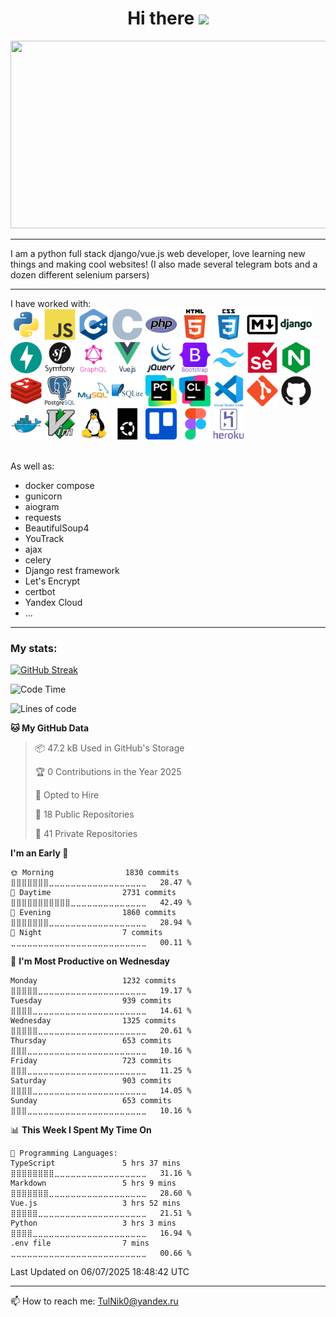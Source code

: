 <h1 align="center">Hi there <img src="https://media.giphy.com/media/hvRJCLFzcasrR4ia7z/giphy.gif" width="40"></h1>
<p align="center"><img src="https://media.giphy.com/media/dWesBcTLavkZuG35MI/giphy.gif" width="600" height="300"  /></p>

---

I am a python full stack django/vue.js web developer, love learning new things and making cool websites!
(I also made several telegram bots and a dozen different selenium parsers)

---

I have worked with:<br>
<img src="https://github.com/devicons/devicon/blob/master/icons/python/python-original.svg" width="50px" height="50px">
<img src="https://github.com/devicons/devicon/blob/master/icons/javascript/javascript-original.svg" width="50px" height="50px">
<img src="https://github.com/devicons/devicon/blob/master/icons/cplusplus/cplusplus-original.svg" width="50px" height="50px">
<img src="https://github.com/devicons/devicon/blob/master/icons/c/c-original.svg" width="50px" height="50px">
<img src="https://github.com/devicons/devicon/blob/master/icons/php/php-original.svg" width="50px" height="50px">
<img src="https://github.com/devicons/devicon/blob/master/icons/html5/html5-original-wordmark.svg" width="50px" height="50px">
<img src="https://github.com/devicons/devicon/blob/master/icons/css3/css3-original-wordmark.svg" width="50px" height="50px">
<img src="https://github.com/devicons/devicon/blob/master/icons/markdown/markdown-original.svg" width="50px" height="50px">
<img src="https://github.com/devicons/devicon/blob/master/icons/django/django-plain-wordmark.svg" width="50px" height="50px">
<img src="https://github.com/devicons/devicon/blob/master/icons/fastapi/fastapi-original.svg" width="50px" height="50px">
<img src="https://github.com/devicons/devicon/blob/master/icons/symfony/symfony-original-wordmark.svg" width="50px" height="50px">
<img src="https://github.com/devicons/devicon/blob/master/icons/graphql/graphql-plain-wordmark.svg" width="50px" height="50px">
<img src="https://github.com/devicons/devicon/blob/master/icons/vuejs/vuejs-original-wordmark.svg" width="50px" height="50px">
<img src="https://github.com/devicons/devicon/blob/master/icons/jquery/jquery-original-wordmark.svg" width="50px" height="50px">
<img src="https://github.com/devicons/devicon/blob/master/icons/bootstrap/bootstrap-original-wordmark.svg" width="50px" height="50px">
<img src="https://github.com/devicons/devicon/blob/master/icons/tailwindcss/tailwindcss-original.svg" width="50px" height="50px">
<img src="https://github.com/devicons/devicon/blob/master/icons/selenium/selenium-original.svg" width="50px" height="50px">
<img src="https://github.com/devicons/devicon/blob/master/icons/nginx/nginx-original.svg" width="50px" height="50px">
<img src="https://github.com/devicons/devicon/blob/master/icons/redis/redis-original.svg" width="50px" height="50px">
<img src="https://github.com/devicons/devicon/blob/master/icons/postgresql/postgresql-original-wordmark.svg" width="50px" height="50px">
<img src="https://github.com/devicons/devicon/blob/master/icons/mysql/mysql-original-wordmark.svg" width="50px" height="50px">
<img src="https://github.com/devicons/devicon/blob/master/icons/sqlite/sqlite-original-wordmark.svg" width="50px" height="50px">
<img src="https://github.com/devicons/devicon/blob/master/icons/pycharm/pycharm-original.svg" width="50px" height="50px">
<img src="https://github.com/devicons/devicon/blob/master/icons/clion/clion-original.svg" width="50px" height="50px">
<img src="https://github.com/devicons/devicon/blob/master/icons/vscode/vscode-original-wordmark.svg" width="50px" height="50px">
<img src="https://github.com/devicons/devicon/blob/master/icons/git/git-original.svg" width="50px" height="50px">
<img src="https://github.com/devicons/devicon/blob/master/icons/github/github-original.svg" width="50px" height="50px">
<img src="https://github.com/devicons/devicon/blob/master/icons/docker/docker-original.svg" width="50px" height="50px">
<img src="https://github.com/devicons/devicon/blob/master/icons/vim/vim-original.svg" width="50px" height="50px">
<img src="https://github.com/devicons/devicon/blob/master/icons/linux/linux-original.svg" width="50px" height="50px">
<img src="https://github.com/devicons/devicon/blob/master/icons/ubuntu/ubuntu-plain.svg" width="50px" height="50px">
<img src="https://github.com/devicons/devicon/blob/master/icons/trello/trello-plain.svg" width="50px" height="50px">
<img src="https://github.com/devicons/devicon/blob/master/icons/figma/figma-original.svg" width="50px" height="50px">
<img src="https://github.com/devicons/devicon/blob/master/icons/heroku/heroku-original-wordmark.svg" width="50px" height="50px">

<br>As well as:
- docker compose
- gunicorn
- aiogram
- requests
- BeautifulSoup4
- YouTrack
- ajax
- celery
- Django rest framework
- Let's Encrypt
- certbot
- Yandex Cloud
- ...

---

### My stats:

[![GitHub Streak](http://github-readme-streak-stats.herokuapp.com?user=LaGGgggg&theme=radical)](https://git.io/streak-stats)<br>

<!--START_SECTION:waka-->
![Code Time](http://img.shields.io/badge/Code%20Time-2%2C944%20hrs%2010%20mins-blue)

![Lines of code](https://img.shields.io/badge/From%20Hello%20World%20I%27ve%20Written-3.6%20million%20lines%20of%20code-blue)

**🐱 My GitHub Data** 

> 📦 47.2 kB Used in GitHub's Storage 
 > 
> 🏆 0 Contributions in the Year 2025
 > 
> 💼 Opted to Hire
 > 
> 📜 18 Public Repositories 
 > 
> 🔑 41 Private Repositories 
 > 
**I'm an Early 🐤** 

```text
🌞 Morning                1830 commits        ⣿⣿⣿⣿⣿⣿⣿⣀⣀⣀⣀⣀⣀⣀⣀⣀⣀⣀⣀⣀⣀⣀⣀⣀⣀   28.47 % 
🌆 Daytime                2731 commits        ⣿⣿⣿⣿⣿⣿⣿⣿⣿⣿⣿⣀⣀⣀⣀⣀⣀⣀⣀⣀⣀⣀⣀⣀⣀   42.49 % 
🌃 Evening                1860 commits        ⣿⣿⣿⣿⣿⣿⣿⣀⣀⣀⣀⣀⣀⣀⣀⣀⣀⣀⣀⣀⣀⣀⣀⣀⣀   28.94 % 
🌙 Night                  7 commits           ⣀⣀⣀⣀⣀⣀⣀⣀⣀⣀⣀⣀⣀⣀⣀⣀⣀⣀⣀⣀⣀⣀⣀⣀⣀   00.11 % 
```
📅 **I'm Most Productive on Wednesday** 

```text
Monday                   1232 commits        ⣿⣿⣿⣿⣿⣀⣀⣀⣀⣀⣀⣀⣀⣀⣀⣀⣀⣀⣀⣀⣀⣀⣀⣀⣀   19.17 % 
Tuesday                  939 commits         ⣿⣿⣿⣿⣀⣀⣀⣀⣀⣀⣀⣀⣀⣀⣀⣀⣀⣀⣀⣀⣀⣀⣀⣀⣀   14.61 % 
Wednesday                1325 commits        ⣿⣿⣿⣿⣿⣀⣀⣀⣀⣀⣀⣀⣀⣀⣀⣀⣀⣀⣀⣀⣀⣀⣀⣀⣀   20.61 % 
Thursday                 653 commits         ⣿⣿⣿⣀⣀⣀⣀⣀⣀⣀⣀⣀⣀⣀⣀⣀⣀⣀⣀⣀⣀⣀⣀⣀⣀   10.16 % 
Friday                   723 commits         ⣿⣿⣿⣀⣀⣀⣀⣀⣀⣀⣀⣀⣀⣀⣀⣀⣀⣀⣀⣀⣀⣀⣀⣀⣀   11.25 % 
Saturday                 903 commits         ⣿⣿⣿⣿⣀⣀⣀⣀⣀⣀⣀⣀⣀⣀⣀⣀⣀⣀⣀⣀⣀⣀⣀⣀⣀   14.05 % 
Sunday                   653 commits         ⣿⣿⣿⣀⣀⣀⣀⣀⣀⣀⣀⣀⣀⣀⣀⣀⣀⣀⣀⣀⣀⣀⣀⣀⣀   10.16 % 
```


📊 **This Week I Spent My Time On** 

```text
💬 Programming Languages: 
TypeScript               5 hrs 37 mins       ⣿⣿⣿⣿⣿⣿⣿⣿⣀⣀⣀⣀⣀⣀⣀⣀⣀⣀⣀⣀⣀⣀⣀⣀⣀   31.16 % 
Markdown                 5 hrs 9 mins        ⣿⣿⣿⣿⣿⣿⣿⣀⣀⣀⣀⣀⣀⣀⣀⣀⣀⣀⣀⣀⣀⣀⣀⣀⣀   28.60 % 
Vue.js                   3 hrs 52 mins       ⣿⣿⣿⣿⣿⣀⣀⣀⣀⣀⣀⣀⣀⣀⣀⣀⣀⣀⣀⣀⣀⣀⣀⣀⣀   21.51 % 
Python                   3 hrs 3 mins        ⣿⣿⣿⣿⣀⣀⣀⣀⣀⣀⣀⣀⣀⣀⣀⣀⣀⣀⣀⣀⣀⣀⣀⣀⣀   16.94 % 
.env file                7 mins              ⣀⣀⣀⣀⣀⣀⣀⣀⣀⣀⣀⣀⣀⣀⣀⣀⣀⣀⣀⣀⣀⣀⣀⣀⣀   00.66 % 
```


 Last Updated on 06/07/2025 18:48:42 UTC
<!--END_SECTION:waka-->

---

📫 How to reach me: TulNik0@yandex.ru
